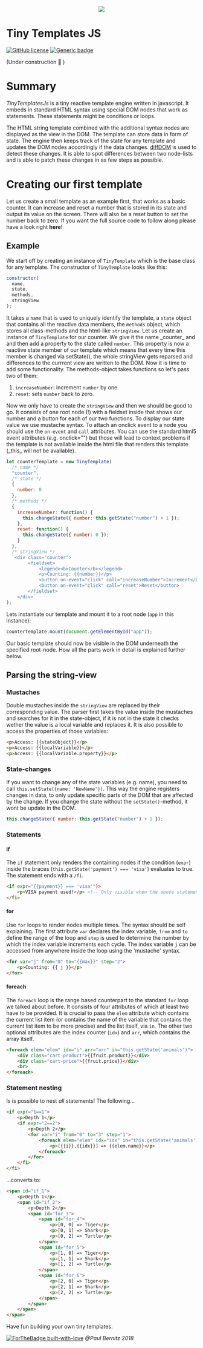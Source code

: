 <p align="center">
 <img border="0" src="https://www.use.com/images/s_4/869ad401f7edda1d1add.jpg">
</p>

# Tiny Templates JS

[![GitHub license](https://img.shields.io/github/license/Naereen/StrapDown.js.svg)](https://github.com/pauwell/tiny-templates-js/blob/master/LICENSE)
[![Generic badge](https://img.shields.io/badge/version-0.6-<COLOR>.svg)](https://github.com/pauwell/tiny-templates-js/)

(Under construction :construction: )

# Summary

<p><em>TinyTemplatesJs</em> is a tiny reactive template engine written in javascript. It embeds in standard HTML syntax using special DOM nodes that work as statements. These statements might be conditions or loops.</p>
<p>The HTML string template combined with the additional syntax nodes are displayed as the view in the DOM. The template can store data in form of state. The engine then keeps track of the state for any template and updates the DOM nodes accordingly if the data changes. <a href="https://github.com/fiduswriter/diffDOM"> diffDOM</a> is used to detect these changes. It is able to spot differences between two node-lists and is able to patch these changes in as few steps as possible.</p>

# Creating our first template

Let us create a small template as an example first, that works as a basic counter. It can increase
and reset a number that is stored in its state and output its value on the screen. There will also be a reset button to set the number back to zero. If you want the full source code to follow along please have a look right **here**!

## Example

We start off by creating an instance of <code>TinyTemplate</code> which is the base class for any template.
The constructor of <code>TinyTemplate</code> looks like this:

```js
constructor(
  name,
  state, 
  methods, 
  stringView
);
```

<p>It takes a <code>name</code> that is used to uniquely identify the template, a <code>state</code> object that contains all the reactive data members, the <code>methods</code> object, which stores all class-methods and the html-like <code>stringView</code>.
Let us create an instance of <code>TinyTemplate</code> for our counter. We give it the name _counter_ and and then add a property to the state called <code>number</code>. This property is now a reactive state member of our template which means that every time this member is changed via setState(), the whole stringView gets reparsed and differences to the currrent view are written to the DOM. Now it is time to add some functionality. The methods-object takes functions so let's pass two of them:</p> 
 <ol>
 <li><code>increaseNumber</code>: increment <code>number</code> by one.</li>
 <li><code>reset</code>: sets <code>number</code> back to zero.</li>
 </ol>
<p>Now we only have to create the <code>stringView</code> and then we should be good to go. It consists of one root node (!) with a fieldset inside that shows our number and a button for each of our two functions. To display our state value we use mustache syntax. To attach an onclick event to a node you should use the <code>on-event</code> and <code>call</code> attributes. You can use the standard html5 event attributes (e.g. onclick="") but those will lead to context problems if the template is not available inside the html file that renders this template (_this_ will not be available).</p>

```js
let counterTemplate = new TinyTemplate(
  /* name */
  "counter",
  /* state */
  {
    number: 0
  },
  /* methods */
  {
    increaseNumber: function() {
      this.changeState({ number: this.getState("number") + 1 });
    },
    reset: function() {
      this.changeState({ number: 0 });
    }
  },
  /* stringView */
  `<div class="counter">
        <fieldset>
            <legend><b>Counter</b></legend>
            <p>Counting: {{number}}</p>
            <button on-event="click" call="increaseNumber">Increment</button>
            <button on-event="click" call="reset">Reset</button>
        </fieldset>
    </div>`
);
```

Lets instantiate our template and mount it to a root node (<code>app</code> in this instance):

```js
counterTemplate.mount(document.getElementById("app"));
```

Our basic template should now be visible in the DOM underneath the specified root-node. How all the parts work in detail is explained further below.

## Parsing the string-view

### Mustaches

Double mustaches inside the <code>stringView</code> are replaced by their corresponding value. The parser first takes the value inside the mustaches and searches for it in the state-object, if it is not in the state it checks wether the value is a local variable and replaces it. It is also possible to access the properties of those variables:

```html
<p>Access: {{stateObject}}</p>
<p>Access: {{localVariable}}</p>
<p>Access: {{localVariable.property}}</p>
```

### State-changes

<p>If you want to change any of the state variables (e.g. name), you need to call <code>this.setState({name: 'NewName'})</code>. This way the engine 
registers changes in data, to only update specific parts of the DOM that are affected by the change. If you change the state without the <code>setState()</code>-method, it wont be update in the DOM.</p>

```js
this.changeState({ number: this.getState("number") + 1 });
```

### Statements

#### if

The <code>if</code> statement only renders the containing nodes if the condition (<code>expr</code>) inside the braces (<code>this.getState('payment') === 'visa'</code>) evaluates to true. The statement ends with a <code>/fi</code>.

```html
<if expr="{{payment}} === 'visa'")>
    <p>VISA payment used!</p> <!-- Only visible when the above statement becomes true. -->
</fi>
```

#### for

<p>Use <code>for</code> loops to render nodes multiple times. The syntax should be self explaining. The first attribute <code>var</code> declares the index variable, <code>from</code> and <code>to</code> define the range of the loop and <code>step</code> is used to determine the number by which the index variable increments each cycle. The index variable <code>j</code> can be accessed from anywhere inside the loop using the 'mustache' syntax.</p>

```html
<for var="j" from="0" to="{{max}}" step="2">
    <p>Counting: {{ j }}</p>
</for>
```

#### foreach

<p>The <code>foreach</code> loop is the range based counterpart to the standard <code>for</code> loop we talked about before. It consists of four attributes of which at least two have to be provided. It is crucial to pass the <code>elem</code> attribute which contains the current list item (or contains the name of the variable that contains the current list item to be more precise) and the list itself, via <code>in</code>. The other two optional attributes are the index counter (<code>idx</code>) and  <code>arr</code>, which contains the array itself.</p>

```html
<foreach elem="elem" idx="i" arr="arr" in="this.getState('animals')">
    <div class="cart-product">{{fruit.product}}</div>
    <div class="cart-price">{{fruit.price}}</div>
    <br>
</foreach>
```

### Statement nesting

Is is possible to nest <em>all</em> statements!
The following...

```html
<if expr="1==1">
    <p>Depth 1</p>
    <if expr="2==2">
        <p>Depth 2</p>
        <for var="i" from="0" to="3" step="1">
            <foreach elem="elem" idx="idx" in="this.getState('animals')">
                <p>[{{i}},{{idx}}] => {{elem.name}}</p>
            </foreach>
        </for>
    </fi>
</fi>
```

...converts to:

```html
<span id="if_1">
    <p>Depth 1</p>
    <span id="if_2">
        <p>Depth 2</p>
        <span id="for_3">
            <span id="for_4">
                <p>[0, 0] => Tiger</p>
                <p>[0, 1] => Shark</p>
                <p>[0, 2] => Turtle</p>
            </span>
            <span id="for_5">
                <p>[1, 0] => Tiger</p>
                <p>[1, 1] => Shark</p>
                <p>[1, 2] => Turtle</p>
            </span>
            <span id="for_6">
                <p>[2, 0] => Tiger</p>
                <p>[2, 1] => Shark</p>
                <p>[2, 2] => Turtle</p>
            </span>
        </span>
    </span>
</span>
```

Have fun building your own tiny templates.

[![ForTheBadge built-with-love](http://ForTheBadge.com/images/badges/built-with-love.svg)](https://github.com/pauwell) <em>@Paul Bernitz 2018</em>
